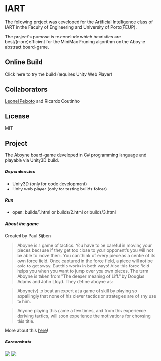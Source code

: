 # IART
The following project was developed for the Artificial Intelligence class of IART in the Faculty of Engineering and University of Porto(FEUP).

The project's purpose is to conclude which heuristics are best/(more)efficient for the MiniMax Pruning algorithm on the Aboyne abstract board-game.

## Online Build
[Click here to try the build][0] (requires Unity Web Player)

## Collaborators
[Leonel Peixoto][1] and
Ricardo Coutinho.

## License
MIT

## Project
The Aboyne board-game developed in C# programming language and playable via Unity3D build.

##### Dependencies
- Unity3D (only for code development)
- Unity web player (only for testing builds folder)

##### Run
 - open: builds/1.html or builds/2.html or builds/3.html

##### About the game
Created by Paul Sijben
> Aboyne is a game of tactics. You have to be careful in moving your pieces because if they get too close to your opponent’s you will not be able to move them. You can think of every piece as a centre of its own force field. Once captured in the force field, a piece will not be able to get away. But this works in both ways! Also this force field helps you when you want to jump over you own pieces.
> The term Aboyne is taken from "The deeper meaning of Liff." by Douglas Adams and John Lloyd. They define aboyne as:

> Aboyne(v) to beat an expert at a game of skill by playing so appallingly that none of his clever tactics or strategies are of any use to him.

> Anyone playing this game a few times, and from this experience deriving tactics, will soon experience the motivations for choosing this title.

More about this [here][2]!

##### Screenshots

![](https://raw.githubusercontent.com/RicardoCoutinho/IART/master/screenshots/1.png)
![](https://raw.githubusercontent.com/RicardoCoutinho/IART/master/screenshots/2.png)

[0]:https://dl.dropboxusercontent.com/u/13808975/1/1.html
[1]: http://
[2]:http://www.di.fc.ul.pt/~jpn/gv/aboyne.htm
